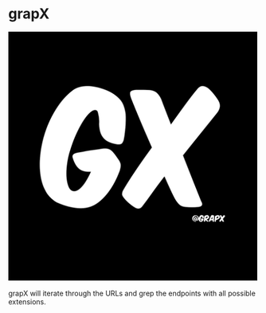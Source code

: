 # grapX

<img src="grapX.jpg" width="500" height="500" />

grapX will iterate through the URLs and grep the endpoints with all possible extensions.
